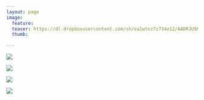 ```yaml
---
layout: page
image:
  feature:
  teaser: https://dl.dropboxusercontent.com/sh/ea1wtnz7z734o12/AADRJU5RXO6neu9WbRt8MMA7a/abstraktit-muut/1/DS45517-245px.jpg
  thumb:

---
```


[![](https://dl.dropboxusercontent.com/sh/ea1wtnz7z734o12/AADJ2tHV6IaXnTYbdmAbKZcSa/abstraktit-muut/1/DS45495-800px.jpg)](https://dl.dropboxusercontent.com/sh/ea1wtnz7z734o12/AABpckYAHSeBSLrsdGVINXV9a/abstraktit-muut/1/DS45495.jpg)

[![](https://dl.dropboxusercontent.com/sh/ea1wtnz7z734o12/AAAOs6cQ2iKG6plyBQ7cZc9na/abstraktit-muut/1/DS45508-800px.jpg)](https://dl.dropboxusercontent.com/sh/ea1wtnz7z734o12/AAAyX8fEZm8WsZhDtqBOeKEza/abstraktit-muut/1/DS45508.jpg)

[![](https://dl.dropboxusercontent.com/sh/ea1wtnz7z734o12/AADcl03SvWc8idiafpUYHg2ua/abstraktit-muut/1/DS45533-800px.jpg)](https://dl.dropboxusercontent.com/sh/ea1wtnz7z734o12/AAC_8_AOqeI_6MbP1RlIx16ha/abstraktit-muut/1/DS45533.jpg)

[![](https://dl.dropboxusercontent.com/sh/ea1wtnz7z734o12/AABHNweguimPEi_zZMc0ZmuKa/abstraktit-muut/1/DS45517-800px.jpg)](https://dl.dropboxusercontent.com/sh/ea1wtnz7z734o12/AABrNA_SiL6ZmysDmw6ntc4ha/abstraktit-muut/1/DS45517.jpg)
